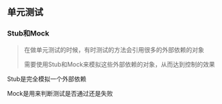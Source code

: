 ## 单元测试

### Stub和Mock

> 在做单元测试的时候，有时测试的方法会引用很多的外部依赖的对象
>
> 需要使用Stub和Mock来模拟这些外部依赖的对象，从而达到控制的效果

Stub是完全模拟一个外部依赖

Mock是用来判断测试是否通过还是失败